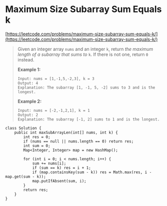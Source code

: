 # Maximum Size Subarray Sum Equals k

[https://leetcode.com/problems/maximum-size-subarray-sum-equals-k/](https://leetcode.com/problems/maximum-size-subarray-sum-equals-k/)

> Given an integer array `nums` and an integer `k`, return _the maximum length of a subarray that sums to_ `k`. If there is not one, return `0` instead.
>
> &#x20;
>
> **Example 1:**
>
> ```
> Input: nums = [1,-1,5,-2,3], k = 3
> Output: 4
> Explanation: The subarray [1, -1, 5, -2] sums to 3 and is the longest.
> ```
>
> **Example 2:**
>
> ```
> Input: nums = [-2,-1,2,1], k = 1
> Output: 2
> Explanation: The subarray [-1, 2] sums to 1 and is the longest.
> ```

```
class Solution {
    public int maxSubArrayLen(int[] nums, int k) {
        int res = 0;
        if (nums == null || nums.length == 0) return res;
        int sum = 0;
        Map<Integer, Integer> map = new HashMap();
        
        for (int i = 0; i < nums.length; i++) {
            sum += nums[i];
            if (sum == k) res = i + 1;
            if (map.containsKey(sum - k)) res = Math.max(res, i - map.get(sum - k));
            map.putIfAbsent(sum, i);
        }
        return res;
    }
}
```
